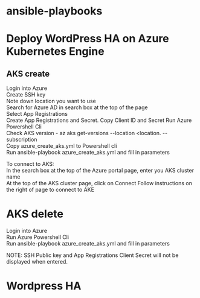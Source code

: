 # ansible-playbooks

# Deploy WordPress HA on Azure Kubernetes Engine  

## AKS create

Login into Azure  
Create SSH key  
Note down location you want to use  
Search for Azure AD in search box at the top of the page   
Select App Registrations  
Create App Registrations and Secret.
Copy Client ID and Secret
Run Azure Powershell Cli  
Check AKS version - az aks get-versions --location <location. --subscription <mysubscriptionid>  
Copy azure_create_aks.yml to Powershell cli  
Run ansible-playbook azure_create_aks.yml and fill in parameters  

To connect to AKS:  
In the search box at the top of the Azure portal page, enter you AKS cluster name  
At the top of the AKS cluster page, click on Connect
Follow instructions on the right of page to connect to AKE

  
    
# AKS delete
Login into Azure  
Run Azure Powershell Cli  
Run ansible-playbook azure_create_aks.yml and fill in parameters  


NOTE: SSH Public key and App Registrations Client Secret will not be displayed when entered.


# Wordpress HA

